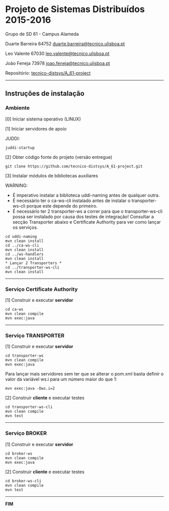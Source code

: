 # Projeto de Sistemas Distribuídos 2015-2016 #

Grupo de SD 61 - Campus Alameda

Duarte Barreira 64752 duarte.barreira@tecnico.ulisboa.pt

Leo Valente 67030 leo.valente@tecnico.ulisboa.pt

João Feneja 73978 joao.feneja@tecnico.ulisboa.pt


Repositório:
[tecnico-distsys/A_61-project](https://github.com/tecnico-distsys/A_61-project/)

-------------------------------------------------------------------------------

## Instruções de instalação 


### Ambiente

[0] Iniciar sistema operativo (LINUX)

[1] Iniciar servidores de apoio

JUDDI:
```
juddi-startup
```


[2] Obter código fonte do projeto (versão entregue)

```
git clone https://github.com/tecnico-distsys/A_61-project.git
```


[3] Instalar módulos de bibliotecas auxiliares

WARNING: 
- É imperativo instalar a biblioteca uddi-naming antes de qualquer outra.
- É necessário ter o ca-ws-cli instalado antes de instalar o transporter-ws-cli porque este depende do primeiro.
- É necessário ter 2 transporter-ws a correr para que o transporter-ws-cli possa ser instalado por causa dos testes de integração!
Consultar a secção Transporter abaixo e Certificate Authority para ver como lançar os serviços.

```
cd uddi-naming
mvn clean install
cd ../ca-ws-cli
mvn clean install
cd ../ws-handlers
mvn clean install
* Lançar 2 Transporters *
cd ../transporter-ws-cli
mvn clean install
```


-------------------------------------------------------------------------------

### Serviço Certificate Authority

[1] Construir e executar **servidor**

```
cd ca-ws
mvn clean compile
mvn exec:java
```

-------------------------------------------------------------------------------

### Serviço TRANSPORTER

[1] Construir e executar **servidor**

```
cd transporter-ws
mvn clean compile
mvn exec:java
```

Para lançar mais servidores sem ter que se alterar o pom.xml basta definir o valor da variável ws.i para um número maior do que 1:

```
mvn exec:java -Dws.i=2
```

[2] Construir **cliente** e executar testes

```
cd transporter-ws-cli
mvn clean compile
mvn test
```


-------------------------------------------------------------------------------

### Serviço BROKER

[1] Construir e executar **servidor**

```
cd broker-ws
mvn clean compile
mvn exec:java
```


[2] Construir **cliente** e executar testes

```
cd broker-ws-cli
mvn clean compile
mvn test
```

-------------------------------------------------------------------------------
**FIM**

